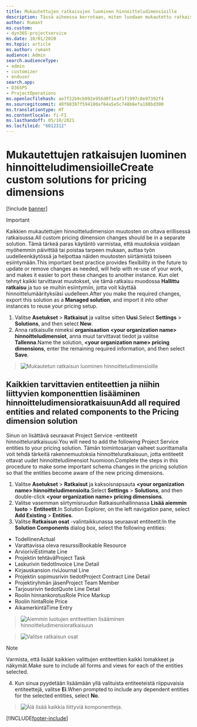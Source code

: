```yaml
---
title: Mukautettujen ratkaisujen luominen hinnoitteludimensioille
description: Tässä aiheessa kerrotaan, miten luodaan mukautettu ratkaisu, kun luodaan mukautettuja hinnoitteludimensioita.
author: Rumant
ms.custom:
- dyn365-projectservice
ms.date: 10/01/2020
ms.topic: article
ms.author: rumant
audience: Admin
search.audienceType:
- admin
- customizer
- enduser
search.app:
- D365PS
- ProjectOperations
ms.openlocfilehash: ae7f22b9cb092e956d0f1eaf1f1997c8e97392f4
ms.sourcegitcommit: 40f68387f594180af64a5e5c748b6efa188bd300
ms.translationtype: HT
ms.contentlocale: fi-FI
ms.lasthandoff: 05/10/2021
ms.locfileid: "6012312"
---
```

# <a name="create-custom-solutions-for-pricing-dimensions"></a><span data-ttu-id="c9373-103">Mukautettujen ratkaisujen luominen hinnoitteludimensioille</span><span class="sxs-lookup"><span data-stu-id="c9373-103">Create custom solutions for pricing dimensions</span></span>

[!include [banner](../includes/psa-now-project-operations.md)]

> [!IMPORTANT]
> <span data-ttu-id="c9373-104">Kaikkien mukautettujen hinnoitteludimension muutosten on oltava erillisessä ratkaisussa.</span><span class="sxs-lookup"><span data-stu-id="c9373-104">All custom pricing dimension changes should be in a separate solution.</span></span> <span data-ttu-id="c9373-105">Tämä tärkeä paras käytäntö varmistaa, että muutoksia voidaan myöhemmin päivittää tai poistaa tarpeen mukaan, auttaa työn uudelleenkäytössä ja helpottaa näiden muutosten siirtämistä toiseen esiintymään.</span><span class="sxs-lookup"><span data-stu-id="c9373-105">This important best practice provides flexibility in the future to update or remove changes as needed, will help with re-use of your work, and makes it easier to port these changes to another instance.</span></span> <span data-ttu-id="c9373-106">Kun olet tehnyt kaikki tarvittavat muutokset, vie tämä ratkaisu muodossa **Hallittu ratkaisu** ja tuo se muihin esiintymiin, jotta voit käyttää hinnoittelumäärityksiäsi uudelleen.</span><span class="sxs-lookup"><span data-stu-id="c9373-106">After you make the required changes, export this solution as a **Managed solution**, and import it into other instances to reuse your pricing setup.</span></span>

1. <span data-ttu-id="c9373-107">Valitse **Asetukset** > **Ratkaisut** ja valitse sitten **Uusi**.</span><span class="sxs-lookup"><span data-stu-id="c9373-107">Select **Settings** > **Solutions**, and then select **New**.</span></span> 
2. <span data-ttu-id="c9373-108">Anna ratkaisulle nimeksi **organisaation \<your organization name> hinnoitteludimensiot**, anna muut tarvittavat tiedot ja valitse **Tallenna**.</span><span class="sxs-lookup"><span data-stu-id="c9373-108">Name the solution, **\<your organization name> pricing dimensions**, enter the remaining required information, and then select **Save**.</span></span>

> ![Mukautetun ratkaisun luominen hinnoitteludimensioille](media/Creation-of-custom-pricing-dimension-solution.PNG)
  
## <a name="add-all-required-entities-and-related-components-to-the-pricing-dimension-solution"></a><span data-ttu-id="c9373-110">Kaikkien tarvittavien entiteettien ja niihin liittyvien komponenttien lisääminen hinnoitteludimensioratkaisuun</span><span class="sxs-lookup"><span data-stu-id="c9373-110">Add all required entities and related components to the Pricing dimension solution</span></span>
<span data-ttu-id="c9373-111">Sinun on lisättävä seuraavat Project Service -entiteetit hinnoitteluratkaisuusi.</span><span class="sxs-lookup"><span data-stu-id="c9373-111">You will need to add the following Project Service entities to your pricing solution.</span></span> <span data-ttu-id="c9373-112">Tämän toimintosarjan vaiheet suorittamalla voit tehdä tärkeitä rakennemuutoksia hinnoitteluratkaisuun, jotta entiteetit ottavat uudet hinnoitteludimensiot huomioon.</span><span class="sxs-lookup"><span data-stu-id="c9373-112">Complete the steps in this procedure to make some important schema changes in the pricing solution so that the entities become aware of the new pricing dimensions.</span></span>

1. <span data-ttu-id="c9373-113">Valitse **Asetukset** > **Ratkaisut** ja kaksoisnapsauta **\<your organization name> hinnoitteludimensioita**.</span><span class="sxs-lookup"><span data-stu-id="c9373-113">Select **Settings** > **Solutions**, and then double-click **\<your organization name> pricing dimensions**.</span></span> 
2. <span data-ttu-id="c9373-114">Valitse vasemman siirtymisruudun Ratkaisunhallinnassa **Lisää aiemmin luoto** > **Entiteetit**.</span><span class="sxs-lookup"><span data-stu-id="c9373-114">In Solution Explorer, on the left navigation pane, select **Add Existing** > **Entities**.</span></span>
3. <span data-ttu-id="c9373-115">Valitse **Ratkaisun osat** -valintaikkunassa seuraavat entiteetit:</span><span class="sxs-lookup"><span data-stu-id="c9373-115">In the **Solution Components** dialog box, select the following entities:</span></span>

- <span data-ttu-id="c9373-116">Todellinen</span><span class="sxs-lookup"><span data-stu-id="c9373-116">Actual</span></span>
- <span data-ttu-id="c9373-117">Varattavissa oleva resurssi</span><span class="sxs-lookup"><span data-stu-id="c9373-117">Bookable Resource</span></span>
- <span data-ttu-id="c9373-118">Arviorivi</span><span class="sxs-lookup"><span data-stu-id="c9373-118">Estimate Line</span></span>
- <span data-ttu-id="c9373-119">Projektin tehtävä</span><span class="sxs-lookup"><span data-stu-id="c9373-119">Project Task</span></span>
- <span data-ttu-id="c9373-120">Laskurivin tiedot</span><span class="sxs-lookup"><span data-stu-id="c9373-120">Invoice Line Detail</span></span>
- <span data-ttu-id="c9373-121">Kirjauskansion rivi</span><span class="sxs-lookup"><span data-stu-id="c9373-121">Journal Line</span></span>
- <span data-ttu-id="c9373-122">Projektin sopimusrivin tiedot</span><span class="sxs-lookup"><span data-stu-id="c9373-122">Project Contract Line Detail</span></span>
- <span data-ttu-id="c9373-123">Projektiryhmän jäsen</span><span class="sxs-lookup"><span data-stu-id="c9373-123">Project Team Member</span></span>
- <span data-ttu-id="c9373-124">Tarjousrivin tiedot</span><span class="sxs-lookup"><span data-stu-id="c9373-124">Quote Line Detail</span></span>
- <span data-ttu-id="c9373-125">Roolin hinnankorotus</span><span class="sxs-lookup"><span data-stu-id="c9373-125">Role Price Markup</span></span>
- <span data-ttu-id="c9373-126">Roolin hinta</span><span class="sxs-lookup"><span data-stu-id="c9373-126">Role Price</span></span> 
- <span data-ttu-id="c9373-127">Aikamerkintä</span><span class="sxs-lookup"><span data-stu-id="c9373-127">Time Entry</span></span> 

> ![Aiemmin luotujen entiteettien lisääminen hinnoitteludimensioratkaisuun](media/Existing-entities-to-PD-solution.png)

> ![Valitse ratkaisun osat](media/Dimension-Components.png)

> [!NOTE]
> <span data-ttu-id="c9373-130">Varmista, että lisäät kaikkien valittujen entiteettien kaikki lomakkeet ja näkymät.</span><span class="sxs-lookup"><span data-stu-id="c9373-130">Make sure to include all forms and views for each of the entities selected.</span></span>

4. <span data-ttu-id="c9373-131">Kun sinua pyydetään lisäämään yllä valituista entiteeteistä riippuvaisia entiteettejä, valitse **Ei**.</span><span class="sxs-lookup"><span data-stu-id="c9373-131">When prompted to include any dependent entities for the selected entities, select **No**.</span></span>

> ![Älä lisää kaikkia liittyviä komponentteja.](media/Do-not-include-required.png)




[!INCLUDE[footer-include](../includes/footer-banner.md)]